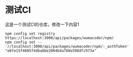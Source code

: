 # 测试CI

这是一个测试CI的仓库，修改一下内容1


```
npm config set registry https://localhost:3000/api/packages/wumacoder/npm/
npm config set -- '//localhost:3000/api/packages/wumacoder/npm/:_authToken' "e6fe15f4685f4dba6be2004b4a768e598dfc973a"
```
